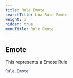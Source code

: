 ```yaml
---
title: Rule Emote
searchTitle: Lua Rule Emote
weight: 1
hidden: true
menuTitle: Rule Emote
---
```

## Emote

This represents a Emote Rule
```lua
Rule.Emote
```